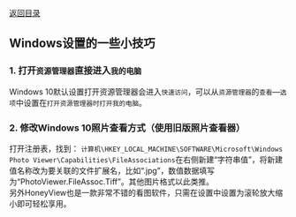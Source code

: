 [返回目录](../../catalogue.md)
## Windows设置的一些小技巧
### 1. 打开`资源管理器`直接进入`我的电脑`
Windows 10默认设置打开资源管理器会进入`快速访问`，可以从`资源管理器`的`查看`—`选项`中设置在`打开资源管理器时打开我的电脑`。
### 2. 修改Windows 10照片查看方式（使用旧版照片查看器）
打开注册表，找到：
`计算机\HKEY_LOCAL_MACHINE\SOFTWARE\Microsoft\Windows Photo Viewer\Capabilities\FileAssociations`在右侧新建“字符串值”，将新建值名称改为要关联的文件扩展名，比如“.jpg”，数值数据填写为“PhotoViewer.FileAssoc.Tiff”。其他图片格式以此类推。  
另外HoneyView也是一款非常不错的看图软件，只需在设置中设置为滚轮放大缩小即可轻松享用。  
